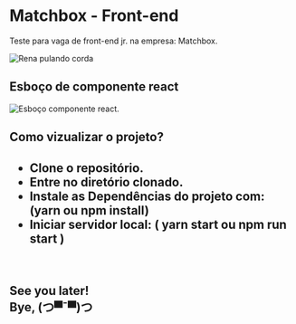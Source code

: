 # Matchbox - Front-end
Teste  para vaga de front-end jr. na empresa: Matchbox.

<img src="https://s3.amazonaws.com/s.plague.io/upload/2016-02-07/da4b8317-e2dc-4089-ae2a-7d415e0400d4.gif" alt="Rena pulando corda" >

<h2>Esboço de componente react</h2>

<img src="https://i.ibb.co/TTPWmMG/esboco-component-react.jpg" alt="Esboço componente react." >

<h2>Como vizualizar o projeto?<h2>
<ul>
    <li>Clone o repositório.</li>
    <li>Entre no diretório clonado.</li>
    <li>Instale as Dependências do projeto com: (yarn ou npm install)</li>
    <li>Iniciar servidor local: ( yarn start ou npm run start )</li>
</ul>
<br />

See you later! <br />
Bye, (つ▀¯▀)つ
